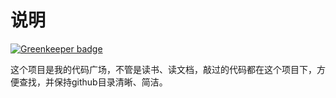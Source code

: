 # 说明

[![Greenkeeper badge](https://badges.greenkeeper.io/bgdsh/playground.svg)](https://greenkeeper.io/)

这个项目是我的代码广场，不管是读书、读文档，敲过的代码都在这个项目下，方便查找，并保持github目录清晰、简洁。

